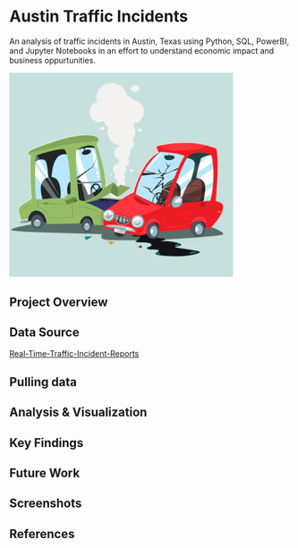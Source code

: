 # Austin Traffic Incidents

An analysis of traffic incidents in Austin, Texas using Python, SQL, PowerBI, and Jupyter Notebooks in an effort to understand economic impact and business oppurtunities.

<img src="images/car_accident" alt="Car Accident" width="400">

## Project Overview

## Data Source

[Real-Time-Traffic-Incident-Reports](https://data.austintexas.gov/Transportation-and-Mobility/Real-Time-Traffic-Incident-Reports/dx9v-zd7x/about_data)

## Pulling data

## Analysis & Visualization

## Key Findings

## Future Work

## Screenshots

## References

